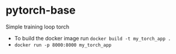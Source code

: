 # pytorch-base
Simple training loop torch

- To build the docker image run `docker build -t my_torch_app .`
- `docker run -p 8000:8000 my_torch_app`


